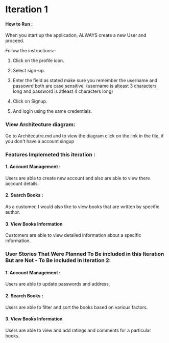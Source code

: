 # Iteration 1

  

#### How to Run :

When you start up the application, ALWAYS create a new User and proceed.

Follow the instructions:-

1) Click on the profile icon.

2) Select sign-up.

3) Enter the field as stated make sure you remember the username and passowrd both are case sensitive.
    (username is alteast 3 characters long and password is atleast 4 characters long)

4) Click on Signup.

5) And login using the same credentials.

### View Architecture diagram:
Go to Architecutre.md and to view the diagram click on the link in the file, if you don't have a account singup

  

### Features Implemeted this iteration :

  

#### 1. Account Management :

Users are able to create new account and also are able to view there account details.

  

#### 2. Search Books :

As a customer, I would also like to view books that are written by specific author.

  

#### 3. View Books Information

Customers are able to view detailed information about a specific information.

  

### User Stories That Were Planned To Be included in this Iteration But are Not - To Be included in Iteration 2:

  

#### 1. Account Management :

Users are able to update passwords and address.

  

#### 2. Search Books :

Users are able to filter and sort the books based on various factors.

  

#### 3. View Books Information

Users are able to view and add ratings and comments for a particular books.
